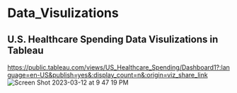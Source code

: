 # Data_Visulizations
## U.S. Healthcare Spending Data Visulizations in Tableau 
<a> https://public.tableau.com/views/US_Healthcare_Spending/Dashboard1?:language=en-US&publish=yes&:display_count=n&:origin=viz_share_link </a>
![Screen Shot 2023-03-12 at 9 47 19 PM](https://user-images.githubusercontent.com/116914452/224590099-e12366fe-49f4-42f4-aac9-bae6b82166f8.png)
